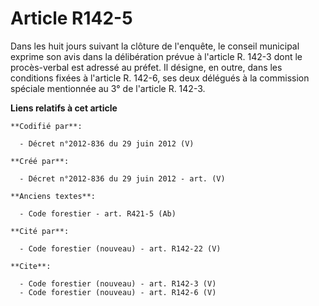 # Article R142-5

Dans les huit jours suivant la clôture de l'enquête, le conseil municipal exprime son avis dans la délibération prévue à
l'article R. 142-3 dont le procès-verbal est adressé au préfet. Il désigne, en outre, dans les conditions fixées à l'article
R. 142-6, ses deux délégués à la commission spéciale mentionnée au 3° de l'article R. 142-3.

**Liens relatifs à cet article**

	**Codifié par**:

	  - Décret n°2012-836 du 29 juin 2012 (V)

	**Créé par**:

	  - Décret n°2012-836 du 29 juin 2012 - art. (V)

	**Anciens textes**:

	  - Code forestier - art. R421-5 (Ab)

	**Cité par**:

	  - Code forestier (nouveau) - art. R142-22 (V)

	**Cite**:

	  - Code forestier (nouveau) - art. R142-3 (V)
	  - Code forestier (nouveau) - art. R142-6 (V)
